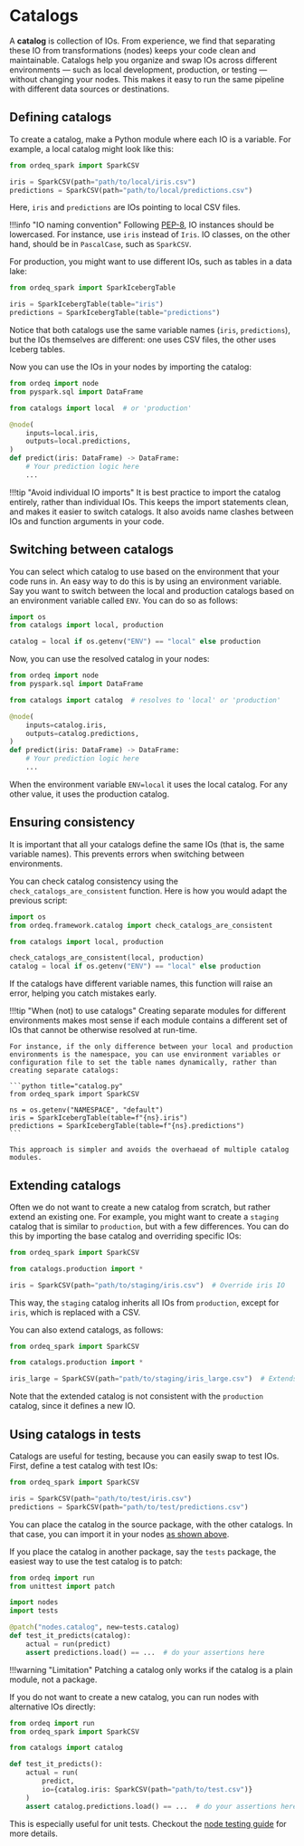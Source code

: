 # Catalogs

A **catalog** is collection of IOs.
From experience, we find that separating these IO from transformations (nodes) keeps your code clean and maintainable.
Catalogs help you organize and swap IOs across different environments — such as local development, production, or testing — without changing your nodes.
This makes it easy to run the same pipeline with different data sources or destinations.

## Defining catalogs

To create a catalog, make a Python module where each IO is a variable. For example, a local catalog might look like this:

```python title="catalogs/local.py"
from ordeq_spark import SparkCSV

iris = SparkCSV(path="path/to/local/iris.csv")
predictions = SparkCSV(path="path/to/local/predictions.csv")
```

Here, `iris` and `predictions` are IOs pointing to local CSV files.

!!!info "IO naming convention"
    Following [PEP-8](https://peps.python.org/pep-0008/#function-and-variable-names), IO instances should be lowercased.
    For instance, use `iris` instead of `Iris`.
    IO classes, on the other hand, should be in `PascalCase`, such as `SparkCSV`.

For production, you might want to use different IOs, such as tables in a data lake:

```python title="catalogs/production.py"
from ordeq_spark import SparkIcebergTable

iris = SparkIcebergTable(table="iris")
predictions = SparkIcebergTable(table="predictions")
```

Notice that both catalogs use the same variable names (`iris`, `predictions`), but the IOs themselves are different:
one uses CSV files, the other uses Iceberg tables.

Now you can use the IOs in your nodes by importing the catalog:

```python title="nodes.py"
from ordeq import node
from pyspark.sql import DataFrame

from catalogs import local  # or 'production'

@node(
    inputs=local.iris,
    outputs=local.predictions,
)
def predict(iris: DataFrame) -> DataFrame:
    # Your prediction logic here
    ...

```

!!!tip "Avoid individual IO imports"
    It is best practice to import the catalog entirely, rather than individual IOs.
    This keeps the import statements clean, and makes it easier to switch catalogs.
    It also avoids name clashes between IOs and function arguments in your code.

## Switching between catalogs

You can select which catalog to use based on the environment that your code runs in.
An easy way to do this is by using an environment variable.
Say you want to switch between the local and production catalogs based on an environment variable called `ENV`.
You can do so as follows:

```python title="catalogs/__init__.py"
import os
from catalogs import local, production

catalog = local if os.getenv("ENV") == "local" else production
```

Now, you can use the resolved catalog in your nodes:

```python title="nodes.py"
from ordeq import node
from pyspark.sql import DataFrame

from catalogs import catalog  # resolves to 'local' or 'production'

@node(
    inputs=catalog.iris,
    outputs=catalog.predictions,
)
def predict(iris: DataFrame) -> DataFrame:
    # Your prediction logic here
    ...

```

When the environment variable `ENV=local` it uses the local catalog.
For any other value, it uses the production catalog.

## Ensuring consistency

It is important that all your catalogs define the same IOs (that is, the same variable names).
This prevents errors when switching between environments.

You can check catalog consistency using the `check_catalogs_are_consistent` function.
Here is how you would adapt the previous script:

```python title="catalogs/__init__.py"  hl_lines="2 6"
import os
from ordeq.framework.catalog import check_catalogs_are_consistent

from catalogs import local, production

check_catalogs_are_consistent(local, production)
catalog = local if os.getenv("ENV") == "local" else production
```

If the catalogs have different variable names, this function will raise an error, helping you catch mistakes early.

!!!tip "When (not) to use catalogs"
    Creating separate modules for different environments makes most sense if each module contains a different set of IOs that cannot be otherwise resolved at run-time.

    For instance, if the only difference between your local and production environments is the namespace, you can use environment variables or configuration file to set the table names dynamically, rather than creating separate catalogs:

    ```python title="catalog.py"
    from ordeq_spark import SparkCSV

    ns = os.getenv("NAMESPACE", "default")
    iris = SparkIcebergTable(table=f"{ns}.iris")
    predictions = SparkIcebergTable(table=f"{ns}.predictions")
    ```

    This approach is simpler and avoids the overhaead of multiple catalog modules.

## Extending catalogs
Often we do not want to create a new catalog from scratch, but rather extend an existing one.
For example, you might want to create a `staging` catalog that is similar to `production`, but with a few differences.
You can do this by importing the base catalog and overriding specific IOs:

```python title="catalogs/staging.py" hl_lines="5"
from ordeq_spark import SparkCSV

from catalogs.production import *

iris = SparkCSV(path="path/to/staging/iris.csv")  # Override iris IO
```

This way, the `staging` catalog inherits all IOs from `production`, except for `iris`, which is replaced with a CSV.

You can also extend catalogs, as follows:

```python title="catalogs/staging.py"  hl_lines="5"
from ordeq_spark import SparkCSV

from catalogs.production import *

iris_large = SparkCSV(path="path/to/staging/iris_large.csv")  # Extends with a new IO
```

Note that the extended catalog is not consistent with the `production` catalog, since it defines a new IO.

## Using catalogs in tests

Catalogs are useful for testing, because you can easily swap to test IOs.
First, define a test catalog with test IOs:

```python
from ordeq_spark import SparkCSV

iris = SparkCSV(path="path/to/test/iris.csv")
predictions = SparkCSV(path="path/to/test/predictions.csv")
```

You can place the catalog in the source package, with the other catalogs.
In that case, you can import it in your nodes [as shown above](#switching-between-catalogs).

If you place the catalog in another package, say the `tests` package, the easiest way to use the test catalog is to patch:

```python title="test_nodes.py"
from ordeq import run
from unittest import patch

import nodes
import tests

@patch("nodes.catalog", new=tests.catalog)
def test_it_predicts(catalog):
    actual = run(predict)
    assert predictions.load() == ...  # do your assertions here
```

!!!warning "Limitation"
    Patching a catalog only works if the catalog is a plain module, not a package.

If you do not want to create a new catalog, you can run nodes with alternative IOs directly:

```python title="test_nodes.py"
from ordeq import run
from ordeq_spark import SparkCSV

from catalogs import catalog

def test_it_predicts():
    actual = run(
        predict,
        io={catalog.iris: SparkCSV(path="path/to/test.csv")}
    )
    assert catalog.predictions.load() == ...  # do your assertions here
```

This is especially useful for unit tests.
Checkout the [node testing guide][node-testing] for more details.

[node-testing]: ../../2_Guides/testing_nodes.md
